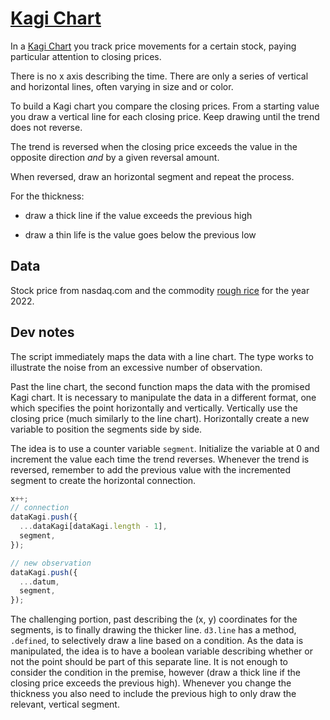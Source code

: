 # [Kagi Chart](https://codepen.io/borntofrappe/full/QWZeQdq)

In a [Kagi Chart](https://en.wikipedia.org/wiki/Kagi_chart) you track price movements for a certain stock, paying particular attention to closing prices.

There is no x axis describing the time. There are only a series of vertical and horizontal lines, often varying in size and or color.

To build a Kagi chart you compare the closing prices. From a starting value you draw a vertical line for each closing price. Keep drawing until the trend does not reverse.

The trend is reversed when the closing price exceeds the value in the opposite direction _and_ by a given reversal amount.

When reversed, draw an horizontal segment and repeat the process.

For the thickness:

- draw a thick line if the value exceeds the previous high

- draw a thin life is the value goes below the previous low

## Data

Stock price from nasdaq.com and the commodity [rough rice](https://www.nasdaq.com/market-activity/commodities/zr/historical) for the year 2022.

## Dev notes

The script immediately maps the data with a line chart. The type works to illustrate the noise from an excessive number of observation.

Past the line chart, the second function maps the data with the promised Kagi chart. It is necessary to manipulate the data in a different format, one which specifies the point horizontally and vertically. Vertically use the closing price (much similarly to the line chart). Horizontally create a new variable to position the segments side by side.

The idea is to use a counter variable `segment`. Initialize the variable at 0 and increment the value each time the trend reverses. Whenever the trend is reversed, remember to add the previous value with the incremented segment to create the horizontal connection.

```js
x++;
// connection
dataKagi.push({
  ...dataKagi[dataKagi.length - 1],
  segment,
});

// new observation
dataKagi.push({
  ...datum,
  segment,
});
```

The challenging portion, past describing the (x, y) coordinates for the segments, is to finally drawing the thicker line. `d3.line` has a method, `.defined`, to selectively draw a line based on a condition. As the data is manipulated, the idea is to have a boolean variable describing whether or not the point should be part of this separate line. It is not enough to consider the condition in the premise, however (draw a thick line if the closing price exceeds the previous high). Whenever you change the thickness you also need to include the previous high to only draw the relevant, vertical segment.
